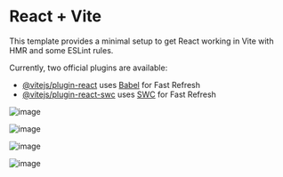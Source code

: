 # React + Vite

This template provides a minimal setup to get React working in Vite with HMR and some ESLint rules.

Currently, two official plugins are available:

- [@vitejs/plugin-react](https://github.com/vitejs/vite-plugin-react/blob/main/packages/plugin-react/README.md) uses [Babel](https://babeljs.io/) for Fast Refresh
- [@vitejs/plugin-react-swc](https://github.com/vitejs/vite-plugin-react-swc) uses [SWC](https://swc.rs/) for Fast Refresh


![image](https://github.com/user-attachments/assets/fb48acb2-c80d-484e-85c8-48ac5dff23b0)

![image](https://github.com/user-attachments/assets/a12a8eea-ec56-472e-a4d2-9f8a724b8bb2)

![image](https://github.com/user-attachments/assets/1ac521f1-9418-4ce3-82ab-2b25b2c37170)

![image](https://github.com/user-attachments/assets/a05af71d-5f00-469a-ba7d-e6ae69450442)




